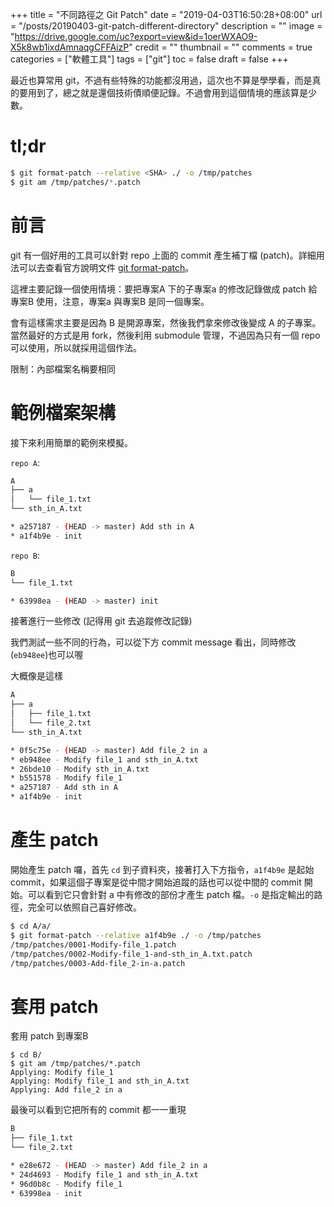 +++
title = "不同路徑之 Git Patch"
date = "2019-04-03T16:50:28+08:00"
url = "/posts/20190403-git-patch-different-directory"
description = ""
image = "https://drive.google.com/uc?export=view&id=1oerWXAO9-X5k8wb1ixdAmnaqgCFFAizP"
credit = ""
thumbnail = ""
comments = true
categories = ["軟體工具"]
tags = ["git"]
toc = false
draft = false
+++
<!-- https://drive.google.com/uc?export=view&id= -->

最近也算常用 git，不過有些特殊的功能都沒用過，這次也不算是學學看，而是真的要用到了，總之就是還個技術債順便記錄。不過會用到這個情境的應該算是少數。

<!--more-->

# tl;dr

```bash
$ git format-patch --relative <SHA> ./ -o /tmp/patches
$ git am /tmp/patches/*.patch
```

# 前言

git 有一個好用的工具可以針對 repo 上面的 commit 產生補丁檔 (patch)。詳細用法可以去查看官方說明文件 [git format-patch](https://git-scm.com/docs/git-format-patch)。

這裡主要記錄一個使用情境：要把專案A 下的子專案a 的修改記錄做成 patch 給專案B 使用，注意，專案a 與專案B 是同一個專案。

會有這樣需求主要是因為 B 是開源專案，然後我們拿來修改後變成 A 的子專案。當然最好的方式是用 fork，然後利用 submodule 管理，不過因為只有一個 repo 可以使用，所以就採用這個作法。

限制：內部檔案名稱要相同

# 範例檔案架構

接下來利用簡單的範例來模擬。

`repo A`:
```bash
A
├── a
│   └── file_1.txt
└── sth_in_A.txt

* a257187 - (HEAD -> master) Add sth in A
* a1f4b9e - init
```

`repo B`:
```bash
B
└── file_1.txt

* 63998ea - (HEAD -> master) init
```

接著進行一些修改 (記得用 git 去追蹤修改記錄)

我們測試一些不同的行為，可以從下方 commit message 看出，同時修改(`eb948ee`)也可以喔

大概像是這樣
```bash
A
├── a
│   ├── file_1.txt
│   └── file_2.txt
└── sth_in_A.txt

* 0f5c75e - (HEAD -> master) Add file_2 in a
* eb948ee - Modify file_1 and sth_in_A.txt
* 26bde10 - Modify sth_in_A.txt
* b551578 - Modify file_1
* a257187 - Add sth in A
* a1f4b9e - init
```

# 產生 patch

開始產生 patch 囉，首先 `cd` 到子資料夾，接著打入下方指令，`a1f4b9e` 是起始 commit，如果這個子專案是從中間才開始追蹤的話也可以從中間的 commit 開始。可以看到它只會針對 a 中有修改的部份才產生 patch 檔。`-o` 是指定輸出的路徑，完全可以依照自己喜好修改。

```bash
$ cd A/a/
$ git format-patch --relative a1f4b9e ./ -o /tmp/patches
/tmp/patches/0001-Modify-file_1.patch
/tmp/patches/0002-Modify-file_1-and-sth_in_A.txt.patch
/tmp/patches/0003-Add-file_2-in-a.patch
```

# 套用 patch

套用 patch 到專案B

```bach
$ cd B/
$ git am /tmp/patches/*.patch
Applying: Modify file_1
Applying: Modify file_1 and sth_in_A.txt
Applying: Add file_2 in a
```

最後可以看到它把所有的 commit 都一一重現

```bash
B
├── file_1.txt
└── file_2.txt

* e28e672 - (HEAD -> master) Add file_2 in a
* 24d4693 - Modify file_1 and sth_in_A.txt
* 96d0b8c - Modify file_1
* 63998ea - init
```
